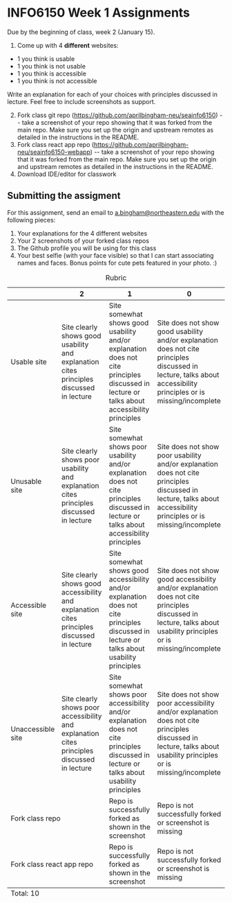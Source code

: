 # INFO6150 Week 1 Assignments
Due by the beginning of class, week 2 (January 15).

1. Come up with 4 **different** websites:

* 1 you think is usable
* 1 you think is not usable
* 1 you think is accessible
* 1 you think is not accessible

Write an explanation for each of your choices with principles discussed in lecture. Feel free to include screenshots as support.

2. Fork class git repo (https://github.com/aprilbingham-neu/seainfo6150) -- take a screenshot of your repo showing that it was forked from the main repo. Make sure you set up the origin and upstream remotes as detailed in the instructions in the README. 
3. Fork class react app repo (https://github.com/aprilbingham-neu/seainfo6150-webapp) -- take a screenshot of your repo showing that it was forked from the main repo. Make sure you set up the origin and upstream remotes as detailed in the instructions in the README.
4. Download IDE/editor for classwork


## Submitting the assigment
For this assignment, send an email to a.bingham@northeastern.edu with the following pieces:
1. Your explanations for the 4 different websites
2. Your 2 screenshots of your forked class repos
3. The Github profile you will be using for this class 
4. Your best selfie (with your face visible) so that I can start associating names and faces. Bonus points for cute pets featured in your photo. :)

<table>
  <caption>Rubric</caption>
  <thead>
    <tr>
      <th></th>
      <th>2</th>
      <th>1</th>
      <th>0</th>
    </tr>
  </thead>
  <tbody>
    <tr>
      <td>Usable site</td>
      <td>Site clearly shows good usability and explanation cites principles discussed in lecture</td>
      <td>Site somewhat shows good usability and/or explanation does not cite principles discussed in lecture or talks about accessibility principles</td>
      <td>Site does not show good usability and/or explanation does not cite principles discussed in lecture, talks about accessibility principles or is missing/incomplete</td>
    </tr>
    <tr>
      <td>Unusable site</td>
      <td>Site clearly shows poor usability and explanation cites principles discussed in lecture</td>
      <td>Site somewhat shows poor usability and/or explanation does not cite principles discussed in lecture or talks about accessibility principles</td>
      <td>Site does not show poor usability and/or explanation does not cite principles discussed in lecture, talks about accessibility principles or is missing/incomplete</td>
    </tr>
    <tr>
      <td>Accessible site</td>
      <td>Site clearly shows good accessibility and explanation cites principles discussed in lecture</td>
      <td>Site somewhat shows good accessibility and/or explanation does not cite principles discussed in lecture or talks about usability principles</td>
      <td>Site does not show good accessibility and/or explanation does not cite principles discussed in lecture, talks about usability principles or is missing/incomplete</td>
    </tr>
    <tr>
      <td>Unaccessible site</td>
      <td>Site clearly shows poor accessibility and explanation cites principles discussed in lecture</td>
      <td>Site somewhat shows poor accessibility and/or explanation does not cite principles discussed in lecture or talks about usability principles</td>
      <td>Site does not show poor accessibility and/or explanation does not cite principles discussed in lecture, talks about usability principles or is missing/incomplete</td>
    </tr>
    <tr>
      <td colspan="2">Fork class repo</td>
      <td>Repo is successfully forked as shown in the screenshot</td>
      <td>Repo is not successfully forked or screenshot is missing</td>
    </tr>
    <tr>
      <td colspan="2">Fork class react app repo</td>
      <td>Repo is successfully forked as shown in the screenshot</td>
      <td>Repo is not successfully forked or screenshot is missing</td>
    </tr>
  </tbody>
  <tfoot>
    <td colspan="5">Total: 10</td>
  </tfoot>
</table>
